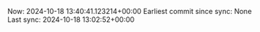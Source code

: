 Now: 2024-10-18 13:40:41.123214+00:00 Earliest commit since sync: None Last sync: 2024-10-18 13:02:52+00:00
